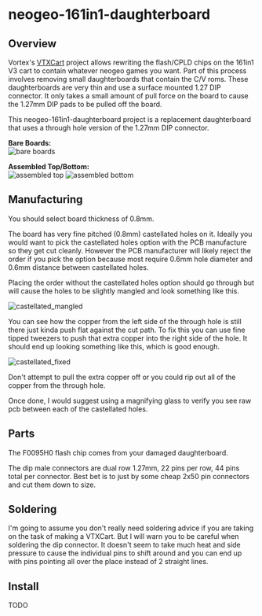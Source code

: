 # neogeo-161in1-daughterboard

## Overview
Vortex's [VTXCart](https://github.com/xvortex/VTXCart/tree/main) project allows rewriting the flash/CPLD chips on the 161in1 V3 cart to contain whatever neogeo games you want.  Part of this process involves removing small daughterboards that contain the C/V roms.  These daughterboards are very thin and use a surface mounted 1.27 DIP connector.  It only takes a small amount of pull force on the board to cause the 1.27mm DIP pads to be pulled off the board.

This neogeo-161in1-daughterboard project is a replacement daughterboard that uses a through hole version of the 1.27mm DIP connector.

**Bare Boards:**<br>
![bare boards](images/bare_board.jpg)

**Assembled Top/Bottom:**<br>
![assembled top](images/assembled_top.jpg)
![assembled bottom](images/assembled_bottom.jpg)

## Manufacturing
You should select board thickness of 0.8mm.

The board has very fine pitched (0.8mm) castellated holes on it.  Ideally you would want to pick the castellated holes option with the PCB manufacture so they get cut cleanly.  However the PCB manufacturer will likely reject the order if you pick the option because most require 0.6mm hole diameter and 0.6mm distance between castellated holes.

Placing the order without the castellated holes option should go through but will cause the holes to be slightly mangled and look something like this.

![castellated_mangled](images/castellated_mangled.jpg)

You can see how the copper from the left side of the through hole is still there just kinda push flat against the cut path.  To fix this you can use fine tipped tweezers to push that extra copper into the right side of the hole.  It should end up looking something like this, which is good enough.

![castellated_fixed](images/castellated_fixed.jpg)

Don't attempt to pull the extra copper off or you could rip out all of the copper from the through hole.

Once done, I would suggest using a magnifying glass to verify you see raw pcb between each of the castellated holes.

## Parts
The F0095H0 flash chip comes from your damaged daughterboard.

The dip male connectors are dual row 1.27mm, 22 pins per row, 44 pins total per connector.  Best bet is to just by some cheap 2x50 pin connectors and cut them down to size.

## Soldering
I'm going to assume you don't really need soldering advice if you are taking on the task of making a VTXCart.  But I will warn you to be careful when soldering the dip connector.  It doesn't seem to take much heat and side pressure to cause the individual pins to shift around and you can end up with pins pointing all over the place instead of 2 straight lines.

## Install
TODO